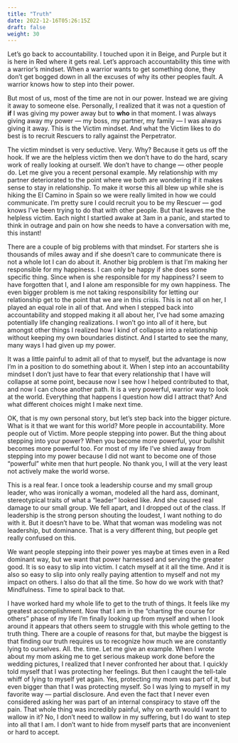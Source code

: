 ```yaml
---
title: "Truth"
date: 2022-12-16T05:26:15Z
draft: false
weight: 30
---
```

Let’s go back to accountability. I touched upon it in Beige, and Purple but it is here in Red where it gets real. Let’s approach accountability this time with a warrior’s mindset. When a warrior wants to get something done, they don’t get bogged down in all the excuses of why its other peoples fault. A warrior knows how to step into their power.

But most of us, most of the time are not in our power. Instead we are giving it away to someone else. Personally, I realized that it was not a question of **if** I was giving my power away but to **who** in that moment. I was always giving away my power — my boss, my partner, my family —  I was always giving it away. This is the Victim mindset. And what the Victim likes to do best is to recruit Rescuers to rally against the Perpetrator. 

The victim mindset is very seductive. Very. Why? Because it gets us off the hook. If we are the helpless victim then we don’t have to do the hard, scary work of really looking at ourself. We don’t have to change — other people do. Let me give you a recent personal example. My relationship with my partner deteriorated  to the point where we both are wondering if it makes sense to stay in relationship. To make it worse this all blew up while she is hiking the El Camino in Spain so we were really limited in how we could communicate. I’m pretty sure I could recruit you to be my Rescuer — god knows I’ve been trying to do that with other people. But that leaves me the helpless victim. Each night I startled awake at 3am in a panic, and started to think in outrage and pain on how she needs to have a conversation with me, this instant!

There are a couple of big problems with that mindset. For starters she is thousands of miles away and if she doesn’t care to communicate there is not a whole lot I can do about it. Another big problem is that I’m making her responsible for my happiness. I can only be happy if she does some specific thing. Since when is she responsible for my happiness?  I seem to have forgotten that I, and I alone am responsible for my own happiness.  The even bigger problem is me not taking responsibility for letting our relationship get to the point that we are in this crisis. This is not all on her, I played an equal role in all of that. And when I stepped back into accountability and stopped making it all about her, I’ve had some amazing potentially life changing realizations. I won’t go into all of it here, but amongst other things I realized how I kind of collapse into a relationship without keeping my own boundaries distinct. And I started to see the many, many ways I had given up my power.

It was a little painful to admit all of that to myself, but the advantage is now I’m in a position to do something about it. When I step into an accountability mindset I don’t just have to fear that every relationship that I have will collapse at some point, because now I see how I helped contributed to that, and now I can chose another path. It is a very powerful, warrior way to look at the world. Everything that happens I question how did I attract that? And what different choices might I make next time.

OK, that is my own personal story, but let’s step back into the bigger picture. What is it that we want for this world? More people in accountability. More people out of Victim. More people stepping into power.  But the thing about stepping into your power? When you become more powerful, your bullshit becomes more powerful too. For most of my life I’ve shied away from stepping into my power because I did not want to become one of those “powerful” white men that hurt people. No thank you, I will at the very least not actively make the world worse.

This is a real fear. I once took a leadership course and my small group leader, who was ironically a woman, modeled all the hard ass, dominant, stereotypical traits of what a “leader” looked like. And she caused real damage to our small group. We fell apart, and I dropped out of the class. If leadership is the strong person shouting the loudest, I want nothing to do with it. But it doesn’t have to be. What that woman was modeling was not leadership, but dominance. That is a very different thing, but people get really confused on this.

We want people stepping into their power yes maybe at times even in a Red dominant way, but we want that power harnessed and serving the greater good. It is so easy to slip into victim. I catch myself at it all the time. And it is also so easy to slip into only really paying attention to myself and not my impact on others. I also do that all the time. So how do we work with that? Mindfulness. Time to spiral back to that.

I have worked hard my whole life to get to the truth of things. It feels like my greatest accomplishment. Now that I am in the “charting the course for others” phase of my life I’m finally looking up from myself and when I look around it appears that others seem to struggle with this whole getting to the truth thing. There are a couple of reasons for that, but maybe the biggest is that finding our truth requires us to recognize how much we are constantly lying to ourselves. All. the. time.  Let me give an example.  When I wrote about my mom asking me to get serious makeup work done before the wedding pictures, I realized that I never confronted her about that. I quickly told myself that I was protecting her feelings. But then I caught the tell-tale whiff of lying to myself yet again. Yes, protecting my mom was part of it, but even bigger than that I was protecting myself. So I was lying to myself in my favorite way — partial disclosure. And even the fact that I never even considered asking her was part of an internal conspiracy to stave off the pain. That whole thing was incredibly painful, why on earth would I want to wallow in it? No, I don’t need to wallow in my suffering, but I do want to step into all that I am. I don’t want to hide from myself parts that are inconvenient or hard to accept.



